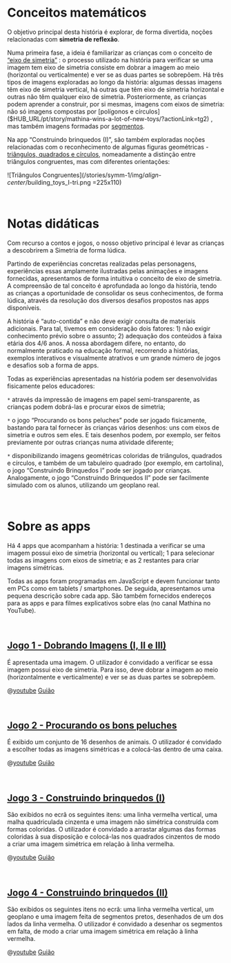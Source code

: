 # Conceitos matemáticos

O objetivo principal desta história é explorar, de forma divertida, noções relacionadas com **simetria de reflexão**.

Numa primeira fase, a ideia é familiarizar as crianças com o conceito de
[“eixo de simetria”]($HUB_URL/pt/story/mathina-wins-a-lot-of-new-toys/?actionLink=tg1)
: o processo utilizado na história para verificar se uma imagem tem eixo de simetria consiste em dobrar a imagem ao meio (horizontal ou verticalmente) e ver se as duas partes se sobrepõem. Há três tipos de imagens exploradas ao longo da história: algumas dessas imagens têm eixo de simetria vertical, há outras que têm eixo de simetria horizontal e outras não têm qualquer eixo de simetria.
Posteriormente, as crianças podem aprender a construir, por si mesmas, imagens com eixos de simetria: não só imagens compostas por 
[polígonos e círculos]($HUB_URL/pt/story/mathina-wins-a-lot-of-new-toys/?actionLink=tg2)
, mas também imagens formadas por 
[segmentos]($HUB_URL/pt/story/mathina-wins-a-lot-of-new-toys/?actionLink=tg3).

Na app “Construindo brinquedos (I)”, são também exploradas noções relacionadas com o reconhecimento de algumas figuras geométricas - 
[triângulos, quadrados e círculos]($HUB_URL/pt/story/mathina-wins-a-lot-of-new-toys/?actionLink=tg2), nomeadamente a distinção entre triângulos congruentes, mas com diferentes orientações:

![Triângulos Congruentes](/stories/symm-1/img/_align-center_/building_toys_I-tri.png =225x110)

&nbsp;

# Notas didáticas

Com recurso a contos e jogos, o nosso objetivo principal é levar as crianças a descobrirem a Simetria de forma lúdica.

Partindo de experiências concretas realizadas pelas personagens, experiências essas amplamente ilustradas pelas animações e imagens fornecidas, apresentamos de forma intuitiva o conceito de eixo de simetria. A compreensão de tal conceito é aprofundada ao longo da história, tendo as crianças a oportunidade de consolidar os seus conhecimentos, de forma lúdica, através da resolução dos diversos desafios propostos nas apps disponíveis.

A história é “auto-contida” e não deve exigir consulta de materiais adicionais. Para tal, tivemos em consideração dois fatores: 1) não exigir conhecimento prévio sobre o assunto; 2) adequação dos conteúdos à faixa etária dos 4/6 anos. A nossa abordagem difere, no entanto, do normalmente praticado na educação formal, recorrendo a histórias, exemplos interativos e visualmente atrativos e um grande número de jogos e desafios sob a forma de apps.

Todas as experiências apresentadas na história podem ser desenvolvidas fisicamente pelos educadores:

`*`  através da impressão de imagens em papel semi-transparente, as crianças podem dobrá-las e procurar eixos de simetria;

`*`  o jogo “Procurando os bons peluches” pode ser jogado fisicamente, bastando para tal fornecer às crianças vários desenhos: uns com eixos de simetria e outros sem eles. E tais desenhos podem, por exemplo, ser feitos previamente por outras crianças numa atividade diferente;

`*`  disponibilizando imagens geométricas coloridas de triângulos, quadrados e círculos, e também de um tabuleiro quadrado (por exemplo, em cartolina), o jogo “Construindo Brinquedos I” pode ser jogado por crianças. Analogamente, o jogo “Construindo Brinquedos II” pode ser facilmente simulado com os alunos, utilizando um geoplano real.

&nbsp;

# Sobre as apps

Há 4 apps que acompanham a história: 1 destinada a verificar se uma imagem possui eixo de simetria (horizontal ou vertical); 1 para selecionar todas as imagens com eixos de simetria; e as 2 restantes para criar imagens simétricas.

Todas as apps foram programadas em JavaScript e devem funcionar tanto em PCs como em tablets / smartphones. De seguida, apresentamos uma pequena descrição sobre cada app. São também fornecidos endereços para as apps e para filmes explicativos sobre elas (no canal Mathina no YouTube).

&nbsp;

## [Jogo 1 - Dobrando Imagens (I, II e III)]($HUB_URL/pt/story/mathina-wins-a-lot-of-new-toys/?actionLink=tg1)

É apresentada uma imagem. O utilizador é convidado a verificar se essa imagem possui eixo de simetria. Para isso, deve dobrar a imagem ao meio (horizontalmente e verticalmente) e ver se as duas partes se sobrepõem.


@[youtube](Dm1r2igNWPs?_align-center_&hl=pt&cc_lang_pref=pt&cc=1)
[Guião](/stories/symm-1/transcripts/Script1-pt.pdf)

&nbsp;

## [Jogo 2 -  Procurando os bons peluches]($HUB_URL/pt/story/mathina-wins-a-lot-of-new-toys/?actionLink=tg4)

É exibido um conjunto de 16 desenhos de animais. O utilizador é convidado a escolher todas as imagens simétricas e a colocá-las dentro de uma caixa.

@[youtube](Tbhnd5IwoBs?_align-center_&hl=pt&cc_lang_pref=pt&cc=1)
[Guião](/stories/symm-1/transcripts/Script1-pt.pdf)

&nbsp;

## [Jogo 3 -  Construindo brinquedos (I)]($HUB_URL/pt/story/mathina-wins-a-lot-of-new-toys/?actionLink=tg2)

São exibidos no ecrã os seguintes itens: uma linha vermelha vertical, uma malha quadriculada cinzenta e uma imagem não simétrica construída com formas coloridas. O utilizador é convidado a arrastar algumas das formas coloridas à sua disposição e colocá-las nos quadrados cinzentos de modo a criar uma imagem simétrica em relação à linha vermelha.

@[youtube](1Og0JeyURHs?_align-center_&hl=pt&cc_lang_pref=pt&cc=1)
[Guião](/stories/symm-1/transcripts/Script1-pt.pdf)

&nbsp;

## [Jogo 4 -  Construindo brinquedos (II)]($HUB_URL/pt/story/mathina-wins-a-lot-of-new-toys/?actionLink=tg3)

São exibidos os seguintes itens no ecrã: uma linha vermelha vertical, um geoplano e uma imagem feita de segmentos pretos, desenhados de um dos lados da linha vermelha. O utilizador é convidado a desenhar os segmentos em falta, de modo a criar uma imagem simétrica em relação à linha vermelha.

@[youtube](0G862XD2Xzk?_align-center_&hl=pt&cc_lang_pref=pt&cc=1)
[Guião](/stories/symm-1/transcripts/Script1-pt.pdf)

